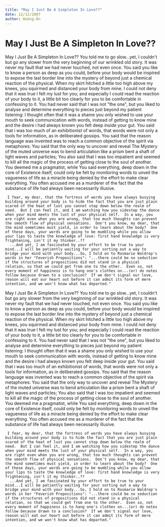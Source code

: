 ```yaml
---
title: "May I Just Be A Simpleton In Love??"
date: 12/12/2007
author: Hoàng-Ân
---
```


# May I Just Be A Simpleton In Love??

May I Just Be A Simpleton In Love??
     You told me to go slow...yet, I couldn't but go any slower from the very beginning of our wrinkled old story.  It was never my fault that we had never touched, not even once.  You said you like to know a person as deep as you could, before your body would be inspired to expose the last border line into the mystery of beyond just a chemical reaction of the physical.
     When my skirt hitched a little too high above my knees, you squirmed and distanced your body from mine.  I could not deny that it was true I felt my lust for you; and especially I could read the reaction of your body to it, a little bit too clearly for you to be comfortable in confessing to it.
     You had never said that I was not "the one", but you liked to analyse and determine everything to pieces just beyond my patient listening: I thought often that it was a shame you only wished to use your mouth to seek communication with words, instead of getting to know mine and the desire i had always known you felt deep inside your gut.
     You said that i was too much of an exhibitionist of words, that words were not only a tools for information, as in deliberated gossips.  You said that the reason language was invented was to reach a common objective of the spirit via metaphores: You said that the only way to uncover and reveal The Mystery of the muted universe was to bend articulation like a prism bent a shaft of light waves and particles;  You also said that I was too impatient and seemed to kill all the magic of the process of getting close to the soul of another.  You deemed me a pragmatist, while You said everything, deep down in the core of Existence itself, could only be felt by monitoring words to unveil the vagueness of life as a miracle being denied by the effort to make clear everything.  You often accused me as a murderer of the fact that the substance of life had always been necessarily illusive.
    
     I fear, my dear, that the fortress of words you have always busying building around your body is to hide the fact that you are just plain scared of the heat of lust you cannot stop down below the realm of need.  But I can feel it, and I am watching how you sidestep the dance when your mind meets the lust of your physical self.  In a way, you are right even when you are wrong, that too much thoughts can prevent the smooth flow of physical sensations.  Don't you know, my dear, that the mind sometimes must yield, in order to learn about the body?  One of these days, your words are going to be mumbling while you allow your lips to taste the knowledge of love: first hand knowledge is very frightening, isn't it my thinker..??
      ...And yet, I am fascinated by your effort to be true to your mind...I will be patiently waiting for your sorting out a way to bridge your mind with your body...So, I hold on to Rosmarie Waldrop's words in her "Feverish Propositions": "...there could be no seduction if the structures of propositions did not stand in a physical relation, so that we could get from one to the other.  Even so, not every moment of happiness is to hang one's clothes on...(or) do notes follow because drawn to a conclusion?  If we don't signal our love, reason will eat our heart out before it can admit its form of mere intention, and we won't know what has departed."

May I Just Be A Simpleton In Love??
     You told me to go slow...yet, I couldn't but go any slower from the very beginning of our wrinkled old story.  It was never my fault that we had never touched, not even once.  You said you like to know a person as deep as you could, before your body would be inspired to expose the last border line into the mystery of beyond just a chemical reaction of the physical.
     When my skirt hitched a little too high above my knees, you squirmed and distanced your body from mine.  I could not deny that it was true I felt my lust for you; and especially I could read the reaction of your body to it, a little bit too clearly for you to be comfortable in confessing to it.
     You had never said that I was not "the one", but you liked to analyse and determine everything to pieces just beyond my patient listening: I thought often that it was a shame you only wished to use your mouth to seek communication with words, instead of getting to know mine and the desire i had always known you felt deep inside your gut.
     You said that i was too much of an exhibitionist of words, that words were not only a tools for information, as in deliberated gossips.  You said that the reason language was invented was to reach a common objective of the spirit via metaphores: You said that the only way to uncover and reveal The Mystery of the muted universe was to bend articulation like a prism bent a shaft of light waves and particles;  You also said that I was too impatient and seemed to kill all the magic of the process of getting close to the soul of another.  You deemed me a pragmatist, while You said everything, deep down in the core of Existence itself, could only be felt by monitoring words to unveil the vagueness of life as a miracle being denied by the effort to make clear everything.  You often accused me as a murderer of the fact that the substance of life had always been necessarily illusive.
    
     I fear, my dear, that the fortress of words you have always busying building around your body is to hide the fact that you are just plain scared of the heat of lust you cannot stop down below the realm of need.  But I can feel it, and I am watching how you sidestep the dance when your mind meets the lust of your physical self.  In a way, you are right even when you are wrong, that too much thoughts can prevent the smooth flow of physical sensations.  Don't you know, my dear, that the mind sometimes must yield, in order to learn about the body?  One of these days, your words are going to be mumbling while you allow your lips to taste the knowledge of love: first hand knowledge is very frightening, isn't it my thinker..??
      ...And yet, I am fascinated by your effort to be true to your mind...I will be patiently waiting for your sorting out a way to bridge your mind with your body...So, I hold on to Rosmarie Waldrop's words in her "Feverish Propositions": "...there could be no seduction if the structures of propositions did not stand in a physical relation, so that we could get from one to the other.  Even so, not every moment of happiness is to hang one's clothes on...(or) do notes follow because drawn to a conclusion?  If we don't signal our love, reason will eat our heart out before it can admit its form of mere intention, and we won't know what has departed."

